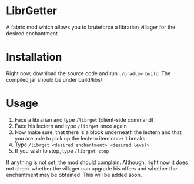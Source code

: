 # LibrGetter
A fabric mod which allows you to bruteforce
a librarian villager for the desired enchantment

# Installation
Right now, download the source code and run `./gradlew build`.
The compiled jar should be under build/libs/

# Usage
1. Face a librarian and type `/librget` (client-side command)
2. Face his lectern and type `/librget` once again
3. Now make sure, that there is a block underneath the lectern
and that you are able to pick up the lectern item once it breaks
4. Type `/librget <desired enchantment> <desired level>`
5. If you wish to stop, type `/librget stop`

If anything is not set, the mod should complain. Although, right now it does
not check whether the villager can upgrade his offers and whether the enchantment
may be obtained. This will be added soon.
